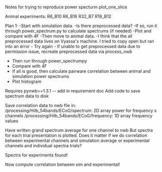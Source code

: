 Notes for trying to reproduce power specturm plot_one_slice

Animal experiments:
R6_B10
R6_B16
R32_B7 
R18_B12

Plan 1:
-Start with simulation data.
-Is there preprocessed data?
-If so, run it through power_spectrum.py to calculate spectrums (if needed)
-Plot and compare with 4F
-Then move to animal data.
-I think that the all preprocessed data lives on Vyassa's machine. I tried to copy open but ran into an error
    - Try again
    - If unable to get preprocessed data due to permission issue, recreate preprocessed data via process_nwb
- Then run through power_spectrumpy
- Compare with 4F
- If all is good, then calculate pairware correlation between animal and simulation power spectrums
- Plot histogram

Requires pynwb==1.3.1 -- add in requirement doc 
Add code to save spectrum data to disk

Save correlation data to nwb file in: 
/processing/Hilb_54bands/ECoG/spectrum: 2D array power for frequency x channels
/processing/Hilb_54bands/ECoG/frequency: 1D array frequency values

Have written grand spectrum average for one channel to nwb
But spectra for each trial presentation is plotted. Does it matter if we do correlation between experimental channels and simulation average or experimental channels and individual spectra trials?

Spectra for experiments found!

Now compute correlation between sim and experimental!